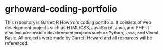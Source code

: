 # grhoward-coding-portfolio
This repository is Garrett R Howard's coding portifolio. It consists of web development projects such as HTML/CSS, JavaScript, Java, and PHP. It also includes mobile development projects such as Python, Java, and Visual Basic. All projects were made by Garrett Howard and all resources will be referenced. 
